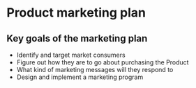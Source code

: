 # Product marketing plan

## Key goals of the marketing plan

- Identify and target market consumers
- Figure out how they are to go about purchasing the Product
- What kind of marketing messages will they respond to
- Design and implement a marketing program
